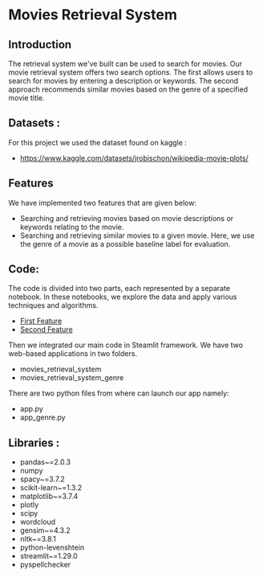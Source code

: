 # Movies Retrieval System

## Introduction

The retrieval system we've built can be used to search for movies. Our movie retrieval system offers two search options. The first allows users to search for movies by entering a description or keywords. The second approach recommends similar movies based on the genre of a specified movie title.

## Datasets :
For this project we used the dataset found on kaggle :
- https://www.kaggle.com/datasets/jrobischon/wikipedia-movie-plots/

## Features

We have implemented two features that are given below:

- Searching and retrieving movies based on movie descriptions or keywords relating to the movie.
- Searching and retrieving similar movies to a given movie. Here, we use the genre of a movie as a possible baseline label for evaluation.

## Code:

The code is divided into two parts, each represented by a separate notebook. In these notebooks, we explore the data and apply various techniques and algorithms.

- [First Feature](https://github.com/AnnilaMunsaf/InformationRetrievalProject/blob/master/Movies_retrieval_system.ipynb)
- [Second Feature](https://github.com/AnnilaMunsaf/InformationRetrievalProject/blob/master/Movies_retrieval_system.ipynb)

Then we integrated our main code in Steamlit framework. We have two web-based applications in two folders. 

- movies_retrieval_system
- movies_retrieval_system_genre

There are two python files from where can launch our app namely:

- app.py
- app_genre.py

## Libraries :

- pandas~=2.0.3
- numpy
- spacy~=3.7.2
- scikit-learn~=1.3.2
- matplotlib~=3.7.4
- plotly
- scipy
- wordcloud
- gensim~=4.3.2
- nltk~=3.8.1
- python-levenshtein
- streamlit~=1.29.0
- pyspellchecker